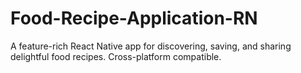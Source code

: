 # Food-Recipe-Application-RN
A feature-rich React Native app for discovering, saving, and sharing delightful food recipes. Cross-platform compatible.
